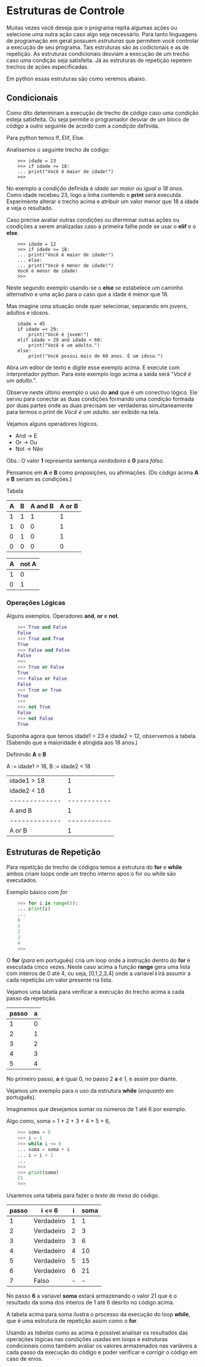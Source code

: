 # Estruturas de Controle

Muitas vezes você deseja que o programa repita algumas ações ou selecione uma outra ação caso algo seja necessário.
Para tanto linguagens de programação em geral possuem *estruturas* que permitem você controlar a execução de seu programa. Tais estruturas são as codicionais e as de repetição.
As estruturas condicionais desviam a execução de um trecho caso uma condição seja satisfeita. Já as estruturas de repetição repetem trechos de ações especificadas.

Em python essas estruturas são como veremos abaixo.

## Condicionais

Como dito determinam a execução de trecho de código caso uma condição esteja satisfeita. Ou seja permite o programador desviar de um bloco de código a outro seguinte de acordo com a *condição* definida.

Para python temos If, Elif, Else.

Analisemos o seguinte trecho de código:


```
	>>> idade = 23
	>>> if idade >= 18:
	...	print("Você é maior de idade!")
	>>>
```

No exemplo a *condição* definida é *idade ser maior ou igual a 18 anos*. Como idade recebeu 23, logo a linha contendo o **print** será executda. Experimente alterar o trecho acima e atribuir um valor menor que 18 a idade e veja o resultado.

Caso precise avaliar outras condições ou dterminar outras ações ou condições a serem analizadas caso a primeira falhe pode se usar o **elif** e o **else**.

```
	>>> idade = 12
	>>> if idade >= 18:
	...	print("Você é maior de idade!")
	... else:
	...	print("Você é menor de idade!")
	Você é menor de idade!
	>>>
```

Neste segundo exemplo usando-se o **else** se estabelece um caminho alternativo e uma ação para o caso que a idade é menor que 18.

Mas imagine uma situação onde quer selecionar, separando em jovens, adultos e idosos.

```
	idade = 45
	if idade =< 29:
		print("Você é jovem!")
	elif idade > 29 and idade < 60:
		print("Você é um adulto.")
	else:
		print("Você possui mais de 60 anos. É um idoso.")
```

Abra um editor de texto e digite esse exemplo acima. E execute com interpretador python.
Para este exemplo logo acima a saída será  "*Você é um adulto.*".

Observe neste último exemplo o uso do **and** que é um conectivo lógico. Ele serviu para conectar as duas condições formando uma condição formada por duas partes onde as duas precisam ser verdadeiras simultaneamente para termos o *print* de *Você é um adulto.* ser exibido na tela.

Vejamos alguns operadores lógicos.

* And -> E  
* Or -> Ou 
* Not -> Não

Obs.: O valor **1** representa sentença *verdadeira* e **0** para *falso*.

Pensamos em **A** e **B** como proposições, ou afirmações. 
(Do código acima **A** e **B** seriam as condições.)

Tabela

| **A** | **B** | **A** and **B** | **A** or **B** |
|-------|-------|-----------------|----------------|
|   1   |   1   |       1         |       1        |
|   1   |   0   |       0         |       1        |
|   0   |   1   |       0         |       1        |
|   0   |   0   |       0         |       0        |


| **A** | not **A** | 
|-------|-----------|
|   1   |     0     |
|   0   |     1     |



### Operações Lógicas

Alguns exemplos. Operadores **and**, **or** e **not**.


```python
	>>> True and False
	False
	>>> True and True
	True
	>>> False and False
	False
	>>>
	>>> True or False
	True
	>>> False or False
	False
	>>> True or True
	True
	>>>
	>>> not True
	False
	>>> not False
	True

```

Suponha agora que temos idade1 = 23  e idade2 = 12, observemos a tabela. 
(Sabendo que a maioridade é atingida aos 18 anos.)

Definindo **A** e **B**

A := idade1 > 18,
B := idade2 < 18

|             |           |    
|-------------|-----------| 
| idade1 > 18 |    1      |
| idade2 < 18 |    1      |
|-------------|-----------|
|   A and B   |    1      |
|-------------|-----------|
|   A or B    |    1      | 


## Estruturas de Repetição

Para repetição de trecho de códigos temos a estrutura do **for** e **while** ambos criam loops onde um trecho interno apos o for ou while são executados.

Exemplo básico com *for*

```python
	>>> for i in range(5):
	...	print(i)
	...
	0
	1
	2
	3
	4
	>>>
```

O **for** (*para* em português) cria um loop onde a instrução dentro do **for** é executada cinco vezes. Neste caso acima a função **range** gera uma lista com inteiros de 0 até 4, ou seja, [0,1,2,3,4] onde a variavel **i** irá assumir a cada repetição um valor presente na lista.

Vejamos uma tabela para verificar a execução do trecho acima a cada passo da repetição.

| passo |      a     |
|-------|------------|
|   1   |      0     |
|   2   |      1     |
|   3   |      2     |
|   4   |      3     |
|   5   |      4     |

No primeiro passo, **a** é iguai 0, no passo 2 **a** é 1, e assim por diante.

Vejamos um exemplo para o uso da estrutura **while** (*enquanto* em português).

Imaginemos que desejamos somar os números de 1 até 6 por exemplo.

Algo como, soma = 1 + 2 + 3 + 4 + 5 + 6,

```python
	>>> soma = 0
	>>> i = 1
	>>> while i <= 6
	...	soma = soma + i
	...	i = i + 1
	...
	>>>
	>>> print(soma)
	21
	>>>
```

Usaremos uma tabela para fazer o *teste de mesa* do código.

| passo |     i <= 6    |  i     | soma  |
|-------|---------------|--------|-------|
|   1   |  Verdadeiro   |   1    |   1   |
|   2	|  Verdadeiro   |   2    |   3   |
|   3   |  Verdadeiro   |   3    |   6   |
|   4   |  Verdadeiro   |   4    |   10  |
|   5   |  Verdadeiro   |   5    |   15  |
|   6   |  Verdadeiro   |   6    |   21  |
|   7   |  Falso        |   -    |   -   |


No passo **6** a variavel **soma** estará armazenando o valor 21 que é o resultado da soma dos inteiros de 1 até 6 desrito no código acima.

A tabela acima para soma ilustra o processo da execução do loop **while**, que é uma estrutura de repetição assim como o **for**.

Usando as *tabelas* como as acima é possível analisar os resultados das operações lógicas nas condições usadas em loops e estruturas condicionais como também avaliar os valores armazenados nas variáveis a cada passo da execução do código e poder verificar e corrigir o código em caso de erros.
